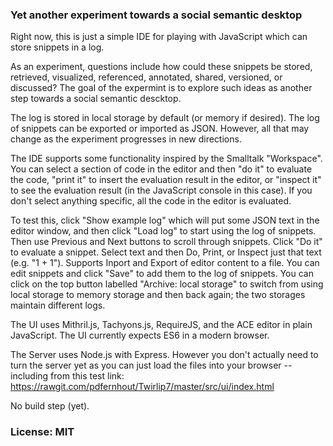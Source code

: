 ### Yet another experiment towards a social semantic desktop

Right now, this is just a simple IDE for playing with JavaScript which can store snippets in a log.

As an experiment, questions include how could these snippets be stored, retrieved, visualized, referenced, annotated, shared, versioned, or discussed? The goal of the expermint is to explore such ideas as another step towards a social semantic descktop.

The log is stored in local storage by default (or memory if desired).
The log of snippets can be exported or imported as JSON.
However, all that may change as the experiment progresses in new directions.

The IDE supports some functionality inspired by the Smalltalk "Workspace". You can select a section of code in the editor and then "do it" to evaluate the code, "print it" to insert the evaluation result in the editor, or "inspect it" to see the evaluation result (in the JavaScript console in this case). If you don't select anything specific, all the code in the editor is evaluated.

To test this, click "Show example log" which will put some JSON text in the editor window, and then click "Load log" to start using the log of snippets. Then use Previous and Next buttons to scroll through snippets. Click "Do it" to evaluate a snippet. Select text and then Do, Print, or Inspect just that text (e.g. "1 + 1"). Supports Inport and Export of editor content to a file. You can edit snippets and click "Save" to add them to the log of snippets. You can click on the top button labelled "Archive: local storage" to switch from using local storage to memory storage and then back again; the two storages maintain different logs.

The UI uses Mithril.js, Tachyons.js, RequireJS, and the ACE editor in plain JavaScript. The UI currently expects ES6 in a modern browser.

The Server uses Node.js with Express. However you don't actually need to turn the server yet as you can just load the files into your browser -- including from this test link:
https://rawgit.com/pdfernhout/Twirlip7/master/src/ui/index.html

No build step (yet).

### License: MIT

